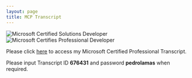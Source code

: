 ```yaml
---
layout: page
title: MCP Transcript
---
```


![Microsoft Certified Solutions Developer](/wp-content/uploads/2016/02/MCSD.png)
![Microsoft Certifies Professional Developer](/wp-content/uploads/2013/01/MCPD.png)

Please click [here](https://mcp.microsoft.com/authenticate/validatemcp.aspx) to access my Microsoft Certified Professional Transcript.

Please input Transcript ID **676431** and password **pedrolamas** when required.
